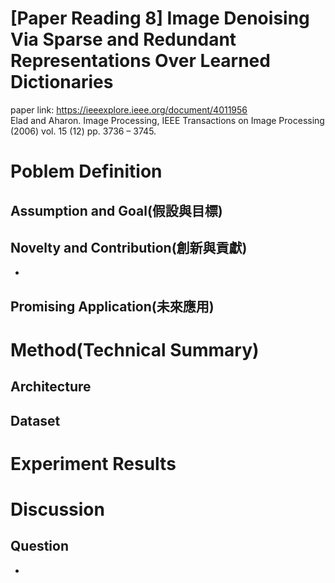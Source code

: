 # [Paper Reading 8] Image Denoising Via Sparse and Redundant Representations Over Learned Dictionaries  
paper link: https://ieeexplore.ieee.org/document/4011956  
Elad and Aharon. Image Processing, IEEE Transactions on Image Processing (2006) vol. 15 (12) pp. 3736 – 3745.
# Poblem Definition
## Assumption and Goal(假設與目標)

## Novelty and Contribution(創新與貢獻)
* 

## Promising Application(未來應用)

# Method(Technical Summary)

## Architecture

## Dataset

# Experiment Results

# Discussion

## Question
* 